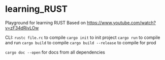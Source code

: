 # learning_RUST
Playground for learning RUST
Based on https://www.youtube.com/watch?v=zF34dRivLOw

CLI:
`rustc file.rc` to compile
`cargo init` to init project
`cargo run` to compile and run
`cargo build` to compile
`cargo build --release` to compile for prod

`cargo doc --open` for docs from all dependencies